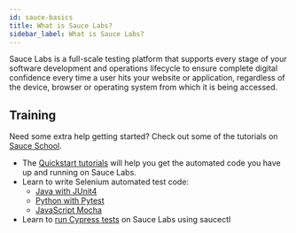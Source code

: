 ```yaml
---
id: sauce-basics
title: What is Sauce Labs?
sidebar_label: What is Sauce Labs?
---
```


Sauce Labs is a full-scale testing platform that supports every stage of your software development and operations lifecycle to ensure complete digital confidence every time a user hits your website or application, regardless of the device, browser or operating system from which it is being accessed.


## Training
Need some extra help getting started? Check out some of the tutorials on [Sauce School](https://training.saucelabs.com/).
* The [Quickstart tutorials](https://training.saucelabs.com/quickstart/) will help you get the automated code you have up and running on Sauce Labs.
* Learn to write Selenium automated test code:
  * [Java with JUnit4](https://training.saucelabs.com/SeleniumJava/)
  * [Python with Pytest](https://training.saucelabs.com/seleniumpython/)
  * [JavaScript Mocha](https://training.saucelabs.com/SeleniumJS/)
* Learn to [run Cypress tests](https://training.saucelabs.com/saucectl/) on Sauce Labs using saucectl
